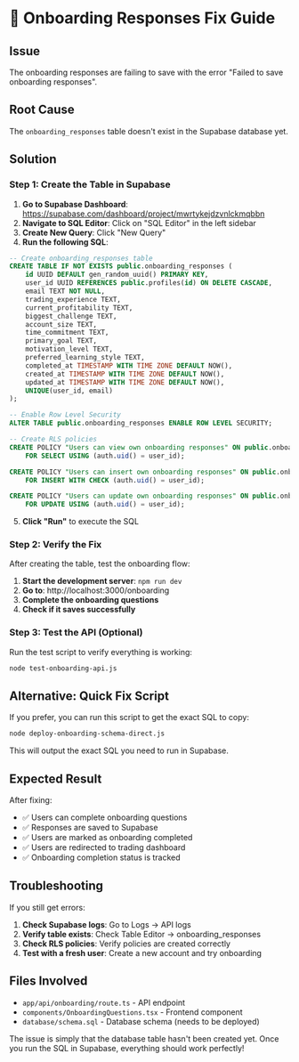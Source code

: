 # 🚨 Onboarding Responses Fix Guide

## Issue
The onboarding responses are failing to save with the error "Failed to save onboarding responses".

## Root Cause
The `onboarding_responses` table doesn't exist in the Supabase database yet.

## Solution

### Step 1: Create the Table in Supabase

1. **Go to Supabase Dashboard**: https://supabase.com/dashboard/project/mwrtykejdzvnlckmqbbn
2. **Navigate to SQL Editor**: Click on "SQL Editor" in the left sidebar
3. **Create New Query**: Click "New Query"
4. **Run the following SQL**:

```sql
-- Create onboarding_responses table
CREATE TABLE IF NOT EXISTS public.onboarding_responses (
    id UUID DEFAULT gen_random_uuid() PRIMARY KEY,
    user_id UUID REFERENCES public.profiles(id) ON DELETE CASCADE,
    email TEXT NOT NULL,
    trading_experience TEXT,
    current_profitability TEXT,
    biggest_challenge TEXT,
    account_size TEXT,
    time_commitment TEXT,
    primary_goal TEXT,
    motivation_level TEXT,
    preferred_learning_style TEXT,
    completed_at TIMESTAMP WITH TIME ZONE DEFAULT NOW(),
    created_at TIMESTAMP WITH TIME ZONE DEFAULT NOW(),
    updated_at TIMESTAMP WITH TIME ZONE DEFAULT NOW(),
    UNIQUE(user_id, email)
);

-- Enable Row Level Security
ALTER TABLE public.onboarding_responses ENABLE ROW LEVEL SECURITY;

-- Create RLS policies
CREATE POLICY "Users can view own onboarding responses" ON public.onboarding_responses
    FOR SELECT USING (auth.uid() = user_id);

CREATE POLICY "Users can insert own onboarding responses" ON public.onboarding_responses
    FOR INSERT WITH CHECK (auth.uid() = user_id);

CREATE POLICY "Users can update own onboarding responses" ON public.onboarding_responses
    FOR UPDATE USING (auth.uid() = user_id);
```

5. **Click "Run"** to execute the SQL

### Step 2: Verify the Fix

After creating the table, test the onboarding flow:

1. **Start the development server**: `npm run dev`
2. **Go to**: http://localhost:3000/onboarding
3. **Complete the onboarding questions**
4. **Check if it saves successfully**

### Step 3: Test the API (Optional)

Run the test script to verify everything is working:

```bash
node test-onboarding-api.js
```

## Alternative: Quick Fix Script

If you prefer, you can run this script to get the exact SQL to copy:

```bash
node deploy-onboarding-schema-direct.js
```

This will output the exact SQL you need to run in Supabase.

## Expected Result

After fixing:
- ✅ Users can complete onboarding questions
- ✅ Responses are saved to Supabase
- ✅ Users are marked as onboarding completed
- ✅ Users are redirected to trading dashboard
- ✅ Onboarding completion status is tracked

## Troubleshooting

If you still get errors:

1. **Check Supabase logs**: Go to Logs → API logs
2. **Verify table exists**: Check Table Editor → onboarding_responses
3. **Check RLS policies**: Verify policies are created correctly
4. **Test with a fresh user**: Create a new account and try onboarding

## Files Involved

- `app/api/onboarding/route.ts` - API endpoint
- `components/OnboardingQuestions.tsx` - Frontend component
- `database/schema.sql` - Database schema (needs to be deployed)

The issue is simply that the database table hasn't been created yet. Once you run the SQL in Supabase, everything should work perfectly!
